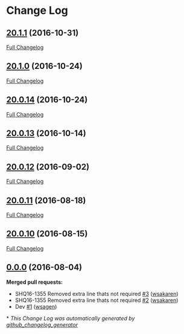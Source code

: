 # Change Log

## [20.1.1](https://github.com/webshopapps/library-shipper/tree/20.1.1) (2016-10-31)
[Full Changelog](https://github.com/webshopapps/library-shipper/compare/20.1.0...20.1.1)

## [20.1.0](https://github.com/webshopapps/library-shipper/tree/20.1.0) (2016-10-24)
[Full Changelog](https://github.com/webshopapps/library-shipper/compare/20.0.14...20.1.0)

## [20.0.14](https://github.com/webshopapps/library-shipper/tree/20.0.14) (2016-10-24)
[Full Changelog](https://github.com/webshopapps/library-shipper/compare/20.0.13...20.0.14)

## [20.0.13](https://github.com/webshopapps/library-shipper/tree/20.0.13) (2016-10-14)
[Full Changelog](https://github.com/webshopapps/library-shipper/compare/20.0.12...20.0.13)

## [20.0.12](https://github.com/webshopapps/library-shipper/tree/20.0.12) (2016-09-02)
[Full Changelog](https://github.com/webshopapps/library-shipper/compare/20.0.11...20.0.12)

## [20.0.11](https://github.com/webshopapps/library-shipper/tree/20.0.11) (2016-08-18)
[Full Changelog](https://github.com/webshopapps/library-shipper/compare/20.0.10...20.0.11)

## [20.0.10](https://github.com/webshopapps/library-shipper/tree/20.0.10) (2016-08-15)
[Full Changelog](https://github.com/webshopapps/library-shipper/compare/0.0.0...20.0.10)

## [0.0.0](https://github.com/webshopapps/library-shipper/tree/0.0.0) (2016-08-04)
**Merged pull requests:**

- SHQ16-1355 Removed extra line thats not required [\#3](https://github.com/webshopapps/library-shipper/pull/3) ([wsakaren](https://github.com/wsakaren))
- SHQ16-1355 Removed extra line thats not required [\#2](https://github.com/webshopapps/library-shipper/pull/2) ([wsakaren](https://github.com/wsakaren))
- Dev [\#1](https://github.com/webshopapps/library-shipper/pull/1) ([wsagen](https://github.com/wsagen))



\* *This Change Log was automatically generated by [github_changelog_generator](https://github.com/skywinder/Github-Changelog-Generator)*